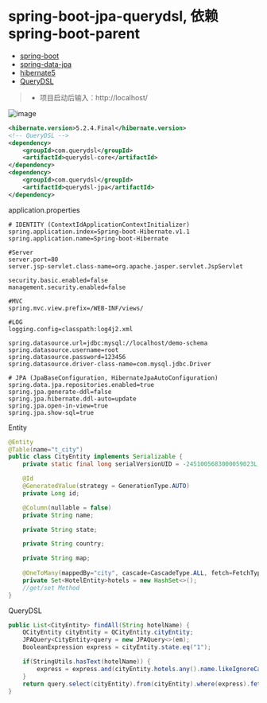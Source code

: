 # spring-boot-jpa-querydsl, 依赖spring-boot-parent
* [spring-boot](http://docs.spring.io/spring-boot/docs/current/reference/htmlsingle/)
* [spring-data-jpa](http://docs.spring.io/spring-data/jpa/docs/1.10.5.RELEASE/reference/html/)
* [hibernate5](http://hibernate.org/orm/)
* [QueryDSL](http://www.querydsl.com/)


> * 项目启动后输入：http://localhost/

![image](https://github.com/leelance/spring-boot-all/blob/master/spring-boot-jpa-querydsl/querydsl.jpg)

```xml
<hibernate.version>5.2.4.Final</hibernate.version>
<!-- QueryDSL -->
<dependency>
	<groupId>com.querydsl</groupId>
	<artifactId>querydsl-core</artifactId>
</dependency>
<dependency>
	<groupId>com.querydsl</groupId>
	<artifactId>querydsl-jpa</artifactId>
</dependency>
```

application.properties
```
# IDENTITY (ContextIdApplicationContextInitializer)
spring.application.index=Spring-boot-Hibernate.v1.1
spring.application.name=Spring-boot-Hibernate

#Server
server.port=80
server.jsp-servlet.class-name=org.apache.jasper.servlet.JspServlet

security.basic.enabled=false
management.security.enabled=false

#MVC
spring.mvc.view.prefix=/WEB-INF/views/

#LOG
logging.config=classpath:log4j2.xml

spring.datasource.url=jdbc:mysql://localhost/demo-schema
spring.datasource.username=root
spring.datasource.password=123456
spring.datasource.driver-class-name=com.mysql.jdbc.Driver

# JPA (JpaBaseConfiguration, HibernateJpaAutoConfiguration)
spring.data.jpa.repositories.enabled=true
spring.jpa.generate-ddl=false
spring.jpa.hibernate.ddl-auto=update
spring.jpa.open-in-view=true 
spring.jpa.show-sql=true
```
Entity
```java
@Entity
@Table(name="t_city")
public class CityEntity implements Serializable {
	private static final long serialVersionUID = -2451005683000059023L;

	@Id
	@GeneratedValue(strategy = GenerationType.AUTO)
	private Long id;

	@Column(nullable = false)
	private String name;

	private String state;

	private String country;

	private String map;
	
	@OneToMany(mappedBy="city", cascade=CascadeType.ALL, fetch=FetchType.EAGER, orphanRemoval=true)
	private Set<HotelEntity>hotels = new HashSet<>();
	//get/set Method
}
```
QueryDSL 
```java
public List<CityEntity> findAll(String hotelName) {
	QCityEntity cityEntity = QCityEntity.cityEntity;
	JPAQuery<CityEntity>query = new JPAQuery<>(em);
	BooleanExpression express = cityEntity.state.eq("1");

	if(StringUtils.hasText(hotelName)) {
		express = express.and(cityEntity.hotels.any().name.likeIgnoreCase('%'+hotelName+'%'));
	}
	return query.select(cityEntity).from(cityEntity).where(express).fetch();
}
```
